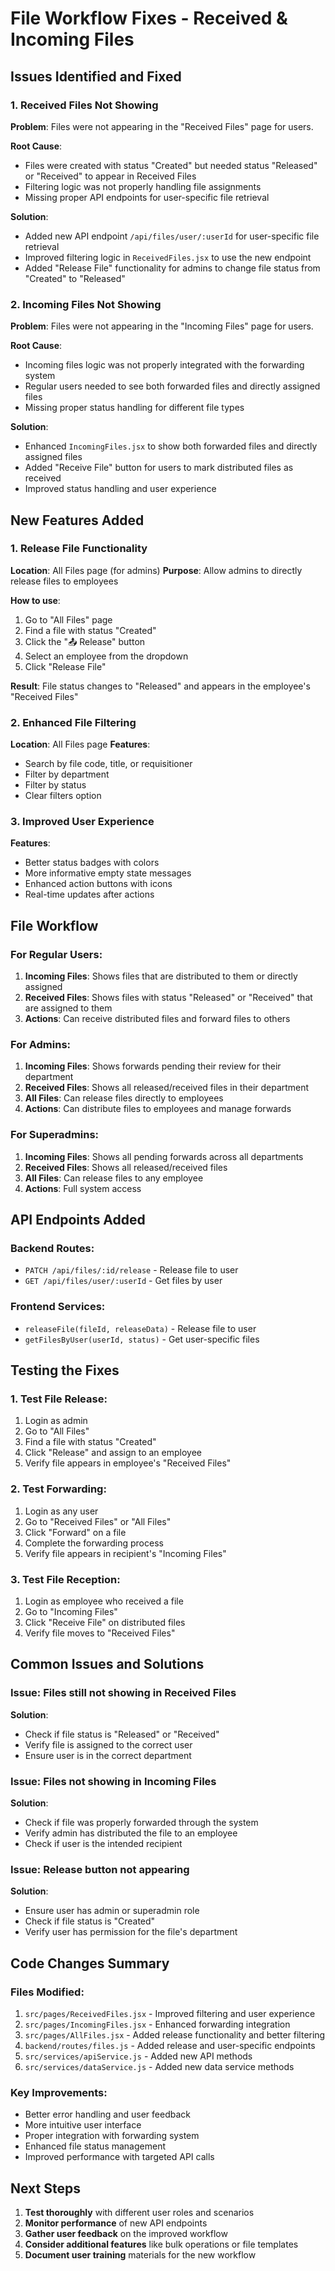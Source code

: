 # File Workflow Fixes - Received & Incoming Files

## Issues Identified and Fixed

### 1. Received Files Not Showing
**Problem**: Files were not appearing in the "Received Files" page for users.

**Root Cause**: 
- Files were created with status "Created" but needed status "Released" or "Received" to appear in Received Files
- Filtering logic was not properly handling file assignments
- Missing proper API endpoints for user-specific file retrieval

**Solution**:
- Added new API endpoint `/api/files/user/:userId` for user-specific file retrieval
- Improved filtering logic in `ReceivedFiles.jsx` to use the new endpoint
- Added "Release File" functionality for admins to change file status from "Created" to "Released"

### 2. Incoming Files Not Showing
**Problem**: Files were not appearing in the "Incoming Files" page for users.

**Root Cause**:
- Incoming files logic was not properly integrated with the forwarding system
- Regular users needed to see both forwarded files and directly assigned files
- Missing proper status handling for different file types

**Solution**:
- Enhanced `IncomingFiles.jsx` to show both forwarded files and directly assigned files
- Added "Receive File" button for users to mark distributed files as received
- Improved status handling and user experience

## New Features Added

### 1. Release File Functionality
**Location**: All Files page (for admins)
**Purpose**: Allow admins to directly release files to employees

**How to use**:
1. Go to "All Files" page
2. Find a file with status "Created"
3. Click the "📤 Release" button
4. Select an employee from the dropdown
5. Click "Release File"

**Result**: File status changes to "Released" and appears in the employee's "Received Files"

### 2. Enhanced File Filtering
**Location**: All Files page
**Features**:
- Search by file code, title, or requisitioner
- Filter by department
- Filter by status
- Clear filters option

### 3. Improved User Experience
**Features**:
- Better status badges with colors
- More informative empty state messages
- Enhanced action buttons with icons
- Real-time updates after actions

## File Workflow

### For Regular Users:
1. **Incoming Files**: Shows files that are distributed to them or directly assigned
2. **Received Files**: Shows files with status "Released" or "Received" that are assigned to them
3. **Actions**: Can receive distributed files and forward files to others

### For Admins:
1. **Incoming Files**: Shows forwards pending their review for their department
2. **Received Files**: Shows all released/received files in their department
3. **All Files**: Can release files directly to employees
4. **Actions**: Can distribute files to employees and manage forwards

### For Superadmins:
1. **Incoming Files**: Shows all pending forwards across all departments
2. **Received Files**: Shows all released/received files
3. **All Files**: Can release files to any employee
4. **Actions**: Full system access

## API Endpoints Added

### Backend Routes:
- `PATCH /api/files/:id/release` - Release file to user
- `GET /api/files/user/:userId` - Get files by user

### Frontend Services:
- `releaseFile(fileId, releaseData)` - Release file to user
- `getFilesByUser(userId, status)` - Get user-specific files

## Testing the Fixes

### 1. Test File Release:
1. Login as admin
2. Go to "All Files"
3. Find a file with status "Created"
4. Click "Release" and assign to an employee
5. Verify file appears in employee's "Received Files"

### 2. Test Forwarding:
1. Login as any user
2. Go to "Received Files" or "All Files"
3. Click "Forward" on a file
4. Complete the forwarding process
5. Verify file appears in recipient's "Incoming Files"

### 3. Test File Reception:
1. Login as employee who received a file
2. Go to "Incoming Files"
3. Click "Receive File" on distributed files
4. Verify file moves to "Received Files"

## Common Issues and Solutions

### Issue: Files still not showing in Received Files
**Solution**: 
- Check if file status is "Released" or "Received"
- Verify file is assigned to the correct user
- Ensure user is in the correct department

### Issue: Files not showing in Incoming Files
**Solution**:
- Check if file was properly forwarded through the system
- Verify admin has distributed the file to an employee
- Check if user is the intended recipient

### Issue: Release button not appearing
**Solution**:
- Ensure user has admin or superadmin role
- Check if file status is "Created"
- Verify user has permission for the file's department

## Code Changes Summary

### Files Modified:
1. `src/pages/ReceivedFiles.jsx` - Improved filtering and user experience
2. `src/pages/IncomingFiles.jsx` - Enhanced forwarding integration
3. `src/pages/AllFiles.jsx` - Added release functionality and better filtering
4. `backend/routes/files.js` - Added release and user-specific endpoints
5. `src/services/apiService.js` - Added new API methods
6. `src/services/dataService.js` - Added new data service methods

### Key Improvements:
- Better error handling and user feedback
- More intuitive user interface
- Proper integration with forwarding system
- Enhanced file status management
- Improved performance with targeted API calls

## Next Steps

1. **Test thoroughly** with different user roles and scenarios
2. **Monitor performance** of new API endpoints
3. **Gather user feedback** on the improved workflow
4. **Consider additional features** like bulk operations or file templates
5. **Document user training** materials for the new workflow
